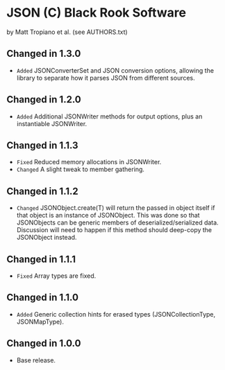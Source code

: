 JSON (C) Black Rook Software 
=============================
by Matt Tropiano et al. (see AUTHORS.txt)


Changed in 1.3.0
----------------

- `Added` JSONConverterSet and JSON conversion options, allowing the library to separate how it parses JSON from different sources.


Changed in 1.2.0
----------------

- `Added` Additional JSONWriter methods for output options, plus an instantiable JSONWriter.


Changed in 1.1.3
----------------

- `Fixed` Reduced memory allocations in JSONWriter.
- `Changed` A slight tweak to member gathering.


Changed in 1.1.2
----------------

- `Changed` JSONObject.create(T) will return the passed in object itself if that object is an instance of JSONObject.
  This was done so that JSONObjects can be generic members of deserialized/serialized data. Discussion will need to happen if this
  method should deep-copy the JSONObject instead. 


Changed in 1.1.1
----------------

- `Fixed` Array types are fixed.


Changed in 1.1.0
----------------

- `Added` Generic collection hints for erased types (JSONCollectionType, JSONMapType).


Changed in 1.0.0
----------------

- Base release.
